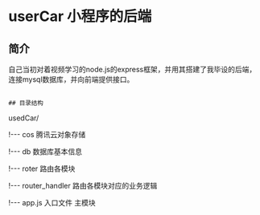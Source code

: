 # userCar 小程序的后端 

## 简介
自己当初对着视频学习的node.js的express框架，并用其搭建了我毕设的后端，连接mysql数据库，并向前端提供接口。
```

## 目录结构

```
usedCar/

!--- cos 腾讯云对象存储

!--- db 数据库基本信息

!--- roter 路由各模块 

!--- router_handler 路由各模块对应的业务逻辑

!--- app.js 入口文件 主模块

```
